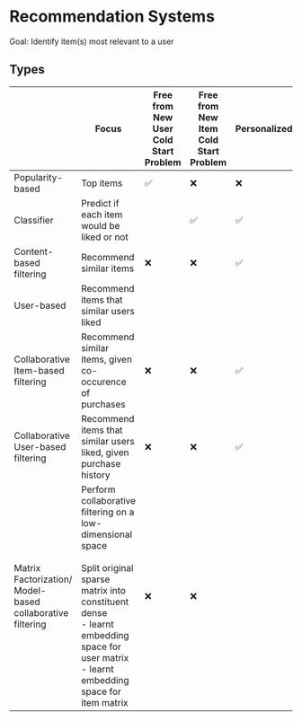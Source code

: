 # Recommendation Systems

Goal: Identify item(s) most relevant to a user

## Types

|                                                              | Focus                                                                                                                                                                                                         | Free from New User Cold Start Problem | Free from New Item Cold Start Problem | Personalized | Contextual<br>(eg: time of day) | Scalable | Rank |
| ------------------------------------------------------------ | ------------------------------------------------------------------------------------------------------------------------------------------------------------------------------------------------------------- | ------------------------------------- | ------------------------------------- | ------------ | ------------------------------- | -------- | ---- |
| Popularity-based                                             | Top items                                                                                                                                                                                                     | ✅                                     | ❌                                     | ❌            | ✅                               | ✅        | ✅    |
| Classifier                                                   | Predict if each item would be liked or not                                                                                                                                                                    |                                       | ✅                                     | ✅            | ✅                               | ❌        | ❌    |
| Content-based filtering                                      | Recommend similar items                                                                                                                                                                                       | ❌                                     | ❌                                     | ✅            | ✅                               | ⚠️       | ✅    |
| User-based                                                   | Recommend items that similar users liked                                                                                                                                                                      |                                       |                                       |              |                                 |          |      |
| Collaborative Item-based filtering                           | Recommend similar items, given co-occurence of purchases                                                                                                                                                      | ❌                                     | ❌                                     | ✅            | ✅                               | ⚠️       | ✅    |
| Collaborative User-based filtering                           | Recommend items that similar users liked, given purchase history                                                                                                                                              | ❌                                     | ❌                                     | ✅            | ✅                               | ⚠️       | ✅    |
| Matrix Factorization/<br>Model-based collaborative filtering | Perform collaborative filtering on a low-dimensional space<br><br>Split original sparse matrix into constituent dense<br>- learnt embedding space for user matrix<br>- learnt embedding space for item matrix | ❌                                     | ❌                                     |              |                                 | ✅        | ✅    |

 